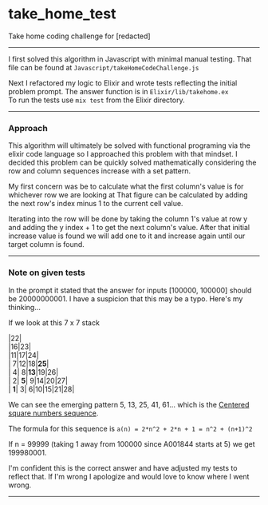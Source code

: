 # take_home_test
Take home coding challenge for [redacted]
___
I first solved this algorithm in Javascript with minimal manual testing. That file can be found at `Javascript/takeHomeCodeChallenge.js`

Next I refactored my logic to Elixir and wrote tests reflecting the initial problem prompt. The answer function is in `Elixir/lib/takehome.ex`  
To run the tests use `mix test` from the Elixir directory.
___
### Approach

This algorithm will ultimately be solved with functional programing via the elixir code language so I approached this problem with that mindset.
I decided this problem can be quickly solved mathematically considering the row and column sequences increase with a set pattern.

My first concern was be to calculate what the first column's value is for whichever row we are looking at
That figure can be calculated by adding the next row's index minus 1 to the current cell value. 

Iterating into the row will be done by taking the column 1's value at row y and adding the y index + 1 to get the next column's value. After that
initial increase value is found we will add one to it and increase again until our target column is found.

___
### Note on given tests
In the prompt it stated that the answer for inputs [100000, 100000] should be 20000000001.
I have a suspicion that this may be a typo.
Here's my thinking...

If we look at this 7 x 7 stack

|22|  
|16|23|  
|11|17|24|  
| 7|12|18|**25**|  
| 4| 8|**13**|19|26|  
| 2| **5**| 9|14|20|27|  
| **1**| 3| 6|10|15|21|28|

We can see the emerging pattern 5, 13, 25, 41, 61... which is the [Centered square numbers sequence](https://oeis.org/A001844).

The formula for this sequence is `a(n) = 2*n^2 + 2*n + 1 = n^2 + (n+1)^2`

If n = 99999 (taking 1 away from 100000 since A001844 starts at 5) we get 199980001.

I'm confident this is the correct answer and have adjusted my tests to reflect that. If I'm wrong I apologize and would love to know where I went wrong.
___
